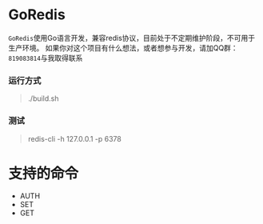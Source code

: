 # GoRedis
`GoRedis`使用Go语言开发，兼容redis协议，目前处于不定期维护阶段，不可用于生产环境。
如果你对这个项目有什么想法，或者想参与开发，请加QQ群：`819083814`与我取得联系

### 运行方式
> ./build.sh

### 测试
> redis-cli -h 127.0.0.1 -p 6378

# 支持的命令
- AUTH
- SET 
- GET
